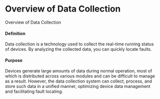 Overview of Data Collection
===========================

Overview of Data Collection

#### Definition

Data collection is a technology used to collect the real-time running status of devices. By analyzing the collected data, you can quickly locate faults.


#### Purpose

Devices generate large amounts of data during normal operation, most of which is distributed across various modules and can be difficult to manage as a result. However, the data collection system can collect, process, and store such data in a unified manner, optimizing device data management and facilitating fault locating.